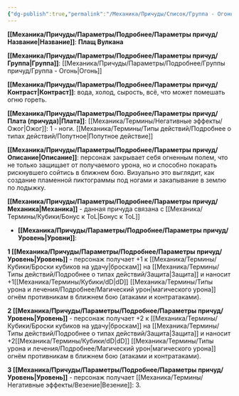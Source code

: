 ```yaml
---
{"dg-publish":true,"permalink":"/Механика/Причуды/Список/Группа - Огонь/Плащ Вулкана/","noteIcon":"","created":"2025-08-21T13:47:48.671+03:00","updated":"2025-09-04T17:41:12.169+03:00"}
---
```




**[[Механика/Причуды/Параметры/Подробнее/Параметры причуд/Название\|Название]]**: **Плащ Вулкана**

**[[Механика/Причуды/Параметры/Подробнее/Параметры причуд/Группа\|Группа]]**: [[Механика/Причуды/Параметры/Подробнее/Группы причуд/Группа - Огонь\|Огонь]] 

**[[Механика/Причуды/Параметры/Подробнее/Параметры причуд/Контраст\|Контраст]]**: вода, холод, сырость, всё, что может помешать огню гореть. 

**[[Механика/Причуды/Параметры/Подробнее/Параметры причуд/Плата (причуда)\|Плата]]**: [[Механика/Термины/Негативные эффекты/Ожог\|Ожог]]: 1 - ноги. [[Механика/Термины/Типы действий/Подробнее о типах действий/Попутное\|Попутное действие]]

**[[Механика/Причуды/Параметры/Подробнее/Параметры причуд/Описание\|Описание]]**:  персонаж закрывает себя огненным полем, что не только защищает от получаемого урона, но и способно покарать рискнувшего сойтись в ближнем бою. Визуально это выглядит, как создание пламенной пиктограммы под ногами и закапывание в землю по лодыжку. 

**[[Механика/Причуды/Параметры/Подробнее/Параметры причуд/Механика\|Механика]]** - данная причуда связана с [[Механика/Термины/Кубики/Бонус к ToL\|Бонус к ToL]]


- **[[Механика/Причуды/Параметры/Подробнее/Параметры причуд/Уровень\|Уровни]]**:

**1 [[Механика/Причуды/Параметры/Подробнее/Параметры причуд/Уровень\|Уровень]]** - персонаж получает +1 к [[Механика/Термины/Кубики/Броски кубиков на удачу\|броскам]] на [[Механика/Термины/Типы действий/Подробнее о типах действий/Защита\|Защита]] и наносит +1[[Механика/Термины/Кубики/dD\|dD]] [[Механика/Термины/Типы урона и лечения/Подробнее/Магический урон\|магического урона]] огнём противникам в ближнем бою (атаками и контратаками).

**2 [[Механика/Причуды/Параметры/Подробнее/Параметры причуд/Уровень\|Уровень]]** - персонаж получает +2 к [[Механика/Термины/Кубики/Броски кубиков на удачу\|броскам]] на [[Механика/Термины/Типы действий/Подробнее о типах действий/Защита\|Защита]] и наносит +2[[Механика/Термины/Кубики/dD\|dD]] [[Механика/Термины/Типы урона и лечения/Подробнее/Магический урон\|магического урона]] огнём противникам в ближнем бою (атаками и контратаками).

**3 [[Механика/Причуды/Параметры/Подробнее/Параметры причуд/Уровень\|Уровень]]** - персонаж получает [[Механика/Термины/Негативные эффекты/Везение\|Везение]]: 3.